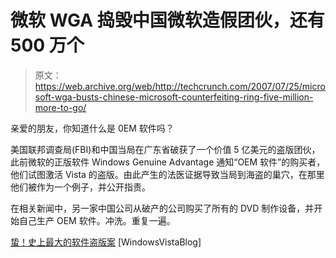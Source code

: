 # 微软 WGA 捣毁中国微软造假团伙，还有 500 万个

> 原文：<https://web.archive.org/web/http://techcrunch.com/2007/07/25/microsoft-wga-busts-chinese-microsoft-counterfeiting-ring-five-million-more-to-go/>

亲爱的朋友，你知道什么是 0EM 软件吗？

美国联邦调查局(FBI)和中国当局在广东省破获了一个价值 5 亿美元的盗版团伙，此前微软的正版软件 Windows Genuine Advantage 通知“OEM 软件”的购买者，他们试图激活 Vista 的盗版。由此产生的法医证据导致当局到海盗的巢穴，在那里他们被作为一个例子，并公开指责。

在相关新闻中，另一家中国公司从破产的公司购买了所有的 DVD 制作设备，并开始自己生产 OEM 软件。冲洗。重复一遍。

[蛰！史上最大的软件盗版案](https://web.archive.org/web/20150930104938/http://windowsvistablog.com/blogs/windowsvista/archive/2007/07/24/the-biggest-software-counterfeiting-bust-in-history.aspx) [WindowsVistaBlog]